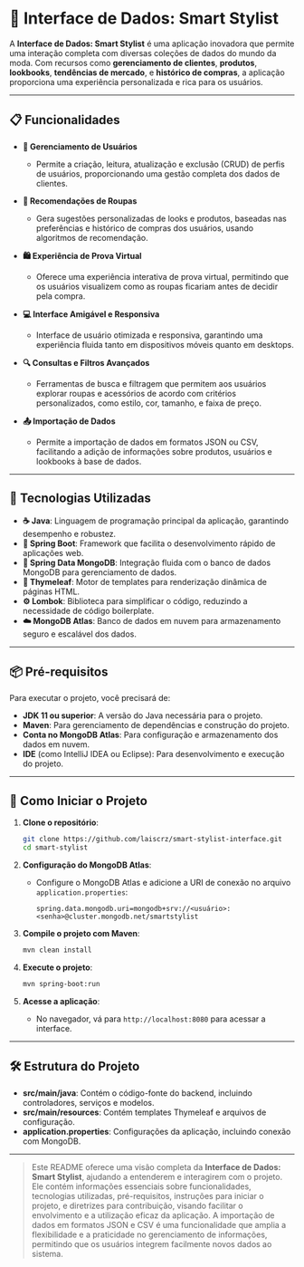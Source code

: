 # 🌟 Interface de Dados: Smart Stylist

A **Interface de Dados: Smart Stylist** é uma aplicação inovadora que permite uma interação completa com diversas coleções de dados do mundo da moda. Com recursos como **gerenciamento de clientes**, **produtos**, **lookbooks**, **tendências de mercado**, e **histórico de compras**, a aplicação proporciona uma experiência personalizada e rica para os usuários.

---

## 📋 Funcionalidades

- **👤 Gerenciamento de Usuários**
  - Permite a criação, leitura, atualização e exclusão (CRUD) de perfis de usuários, proporcionando uma gestão completa dos dados de clientes.
  
- **🎨 Recomendações de Roupas**
  - Gera sugestões personalizadas de looks e produtos, baseadas nas preferências e histórico de compras dos usuários, usando algoritmos de recomendação.

- **🛍️ Experiência de Prova Virtual**
  - Oferece uma experiência interativa de prova virtual, permitindo que os usuários visualizem como as roupas ficariam antes de decidir pela compra.

- **💻 Interface Amigável e Responsiva**
  - Interface de usuário otimizada e responsiva, garantindo uma experiência fluida tanto em dispositivos móveis quanto em desktops.

- **🔍 Consultas e Filtros Avançados**
  - Ferramentas de busca e filtragem que permitem aos usuários explorar roupas e acessórios de acordo com critérios personalizados, como estilo, cor, tamanho, e faixa de preço.

- **📤 Importação de Dados**
  - Permite a importação de dados em formatos JSON ou CSV, facilitando a adição de informações sobre produtos, usuários e lookbooks à base de dados.

---

## 🚀 Tecnologias Utilizadas

- **☕ Java**: Linguagem de programação principal da aplicação, garantindo desempenho e robustez.
- **🚀 Spring Boot**: Framework que facilita o desenvolvimento rápido de aplicações web.
- **🐬 Spring Data MongoDB**: Integração fluida com o banco de dados MongoDB para gerenciamento de dados.
- **🧩 Thymeleaf**: Motor de templates para renderização dinâmica de páginas HTML.
- **⚙️ Lombok**: Biblioteca para simplificar o código, reduzindo a necessidade de código boilerplate.
- **☁️ MongoDB Atlas**: Banco de dados em nuvem para armazenamento seguro e escalável dos dados.

---

## 📦 Pré-requisitos

Para executar o projeto, você precisará de:

- **JDK 11 ou superior**: A versão do Java necessária para o projeto.
- **Maven**: Para gerenciamento de dependências e construção do projeto.
- **Conta no MongoDB Atlas**: Para configuração e armazenamento dos dados em nuvem.
- **IDE** (como IntelliJ IDEA ou Eclipse): Para desenvolvimento e execução do projeto.

---

## 🚀 Como Iniciar o Projeto

1. **Clone o repositório**:
   ```bash
   git clone https://github.com/laiscrz/smart-stylist-interface.git
   cd smart-stylist
   ```

2. **Configuração do MongoDB Atlas**:
   - Configure o MongoDB Atlas e adicione a URI de conexão no arquivo `application.properties`:

     ```properties
     spring.data.mongodb.uri=mongodb+srv://<usuário>:<senha>@cluster.mongodb.net/smartstylist
     ```

3. **Compile o projeto com Maven**:
   ```bash
   mvn clean install
   ```

4. **Execute o projeto**:
   ```bash
   mvn spring-boot:run
   ```

5. **Acesse a aplicação**:
   - No navegador, vá para `http://localhost:8080` para acessar a interface.

---

## 🛠 Estrutura do Projeto

- **src/main/java**: Contém o código-fonte do backend, incluindo controladores, serviços e modelos.
- **src/main/resources**: Contém templates Thymeleaf e arquivos de configuração.
- **application.properties**: Configurações da aplicação, incluindo conexão com MongoDB.

---



> Este README oferece uma visão completa da **Interface de Dados: Smart Stylist**, ajudando a entenderem e interagirem com o projeto. Ele contém informações essenciais sobre funcionalidades, tecnologias utilizadas, pré-requisitos, instruções para iniciar o projeto, e diretrizes para contribuição, visando facilitar o envolvimento e a utilização eficaz da aplicação. A importação de dados em formatos JSON e CSV é uma funcionalidade que amplia a flexibilidade e a praticidade no gerenciamento de informações, permitindo que os usuários integrem facilmente novos dados ao sistema.
